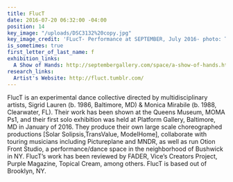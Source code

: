 ```yaml
---
title: FlucT
date: 2016-07-20 06:32:00 -04:00
position: 14
key_image: "/uploads/DSC3132%20copy.jpg"
key_image_credit: 'FLucT- Performance at SEPTEMBER, July 2016- photo: Tomm Roeschlein'
is_sometimes: true
first_letter_of_last_name: f
exhibition_links:
  A Show of Hands: http://septembergallery.com/space/a-show-of-hands.html
research_links:
  Artist's Website: http://fluct.tumblr.com/
---
```


FlucT is an experimental dance collective directed by multidisciplinary artists, Sigrid Lauren (b. 1986, Baltimore, MD) & Monica Mirabile (b. 1988, Clearwater, FL). Their work has been shown at the Queens Museum, MOMA Ps1, and their first solo exhibition was held at Platform Gallery, Baltimore, MD in January of 2016. They produce their own large scale choreographed productions [Solar Solipsis,TransValue, ModelHome], collaborate with touring musicians including Pictureplane and MNDR, as well as run Otion Front Studio, a performance/dance space in the neighborhood of Bushwick in NY. FlucT’s work has been reviewed by FADER, Vice’s Creators Project, Purple Magazine, Topical Cream, among others. FlucT is based out of Brooklyn, NY. 